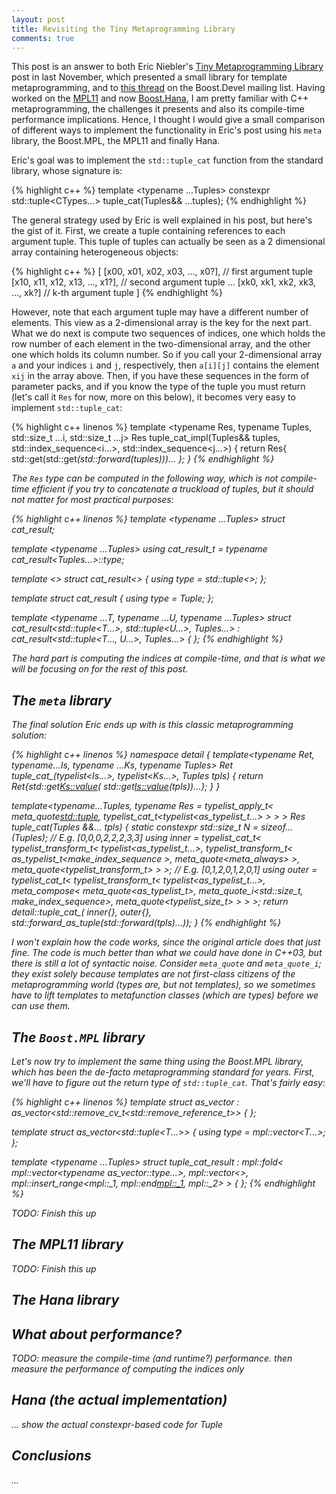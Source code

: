 ```yaml
---
layout: post
title: Revisiting the Tiny Metaprogramming Library
comments: true
---
```


This post is an answer to both Eric Niebler's [Tiny Metaprogramming
Library][1] post in last November, which presented a small library for template
metaprogramming, and to [this thread][2] on the Boost.Devel mailing list. Having
worked on the [MPL11][3] and now [Boost.Hana][4], I am pretty familiar with C++
metaprogramming, the challenges it presents and also its compile-time performance
implications. Hence, I thought I would give a small comparison of different ways
to implement the functionality in Eric's post using his `meta` library, the
Boost.MPL, the MPL11 and finally Hana.

Eric's goal was to implement the `std::tuple_cat` function from the standard
library, whose signature is:

{% highlight c++ %}
template <typename ...Tuples>
constexpr std::tuple<CTypes...> tuple_cat(Tuples&& ...tuples);
{% endhighlight %}

The general strategy used by Eric is well explained in his post, but here's
the gist of it. First, we create a tuple containing references to each argument
tuple. This tuple of tuples can actually be seen as a 2 dimensional array
containing heterogeneous objects:

{% highlight c++ %}
[
    [x00, x01, x02, x03, ..., x0?], // first argument tuple
    [x10, x11, x12, x13, ..., x1?], // second argument tuple
    ...
    [xk0, xk1, xk2, xk3, ..., xk?]  // k-th argument tuple
]
{% endhighlight %}

However, note that each argument tuple may have a different number of elements.
This view as a 2-dimensional array is the key for the next part. What we do next
is compute two sequences of indices, one which holds the row number of each
element in the two-dimensional array, and the other one which holds its column
number. So if you call your 2-dimensional array `a` and your indices `i` and `j`,
respectively, then `a[i][j]` contains the element `xij` in the array above. Then,
if you have these sequences in the form of parameter packs, and if you know the
type of the tuple you must return (let's call it `Res` for now, more on this
below), it becomes very easy to implement `std::tuple_cat`:

{% highlight c++ linenos %}
template <typename Res, typename Tuples, std::size_t ...i,
                                         std::size_t ...j>
Res tuple_cat_impl(Tuples&& tuples, std::index_sequence<i...>,
                                    std::index_sequence<j...>)
{
    return Res{
        std::get<j>(std::get<i>(std::forward<Tuples>(tuples)))...
    };
}
{% endhighlight %}

The `Res` type can be computed in the following way, which is not compile-time
efficient if you try to concatenate a truckload of tuples, but it should not
matter for most practical purposes:

{% highlight c++ linenos %}
template <typename ...Tuples>
struct cat_result;

template <typename ...Tuples>
using cat_result_t = typename cat_result<Tuples...>::type;

template <>
struct cat_result<> {
    using type = std::tuple<>;
};

template <typename Tuple>
struct cat_result<Tuple> {
    using type = Tuple;
};

template <typename ...T, typename ...U, typename ...Tuples>
struct cat_result<std::tuple<T...>, std::tuple<U...>, Tuples...>
    : cat_result<std::tuple<T..., U...>, Tuples...>
{ };
{% endhighlight %}

The hard part is computing the indices at compile-time, and that is what
we will be focusing on for the rest of this post.


## The `meta` library
The final solution Eric ends up with is this classic metaprogramming solution:

{% highlight c++ linenos %}
namespace detail
{
    template<typename Ret, typename...Is, typename ...Ks,
        typename Tuples>
    Ret tuple_cat_(typelist<Is...>, typelist<Ks...>,
        Tuples tpls)
    {
        return Ret{std::get<Ks::value>(
            std::get<Is::value>(tpls))...};
    }
}

template<typename...Tuples,
    typename Res =
        typelist_apply_t<
            meta_quote<std::tuple>,
            typelist_cat_t<typelist<as_typelist_t<Tuples>...> > > >
Res tuple_cat(Tuples &&... tpls)
{
    static constexpr std::size_t N = sizeof...(Tuples);
    // E.g. [0,0,0,2,2,2,3,3]
    using inner =
        typelist_cat_t<
            typelist_transform_t<
                typelist<as_typelist_t<Tuples>...>,
                typelist_transform_t<
                    as_typelist_t<make_index_sequence<N> >,
                    meta_quote<meta_always> >,
                meta_quote<typelist_transform_t> > >;
    // E.g. [0,1,2,0,1,2,0,1]
    using outer =
        typelist_cat_t<
            typelist_transform_t<
                typelist<as_typelist_t<Tuples>...>,
                meta_compose<
                    meta_quote<as_typelist_t>,
                    meta_quote_i<std::size_t, make_index_sequence>,
                    meta_quote<typelist_size_t> > > >;
    return detail::tuple_cat_<Res>(
        inner{},
        outer{},
        std::forward_as_tuple(std::forward<Tuples>(tpls)...));
}
{% endhighlight %}

I won't explain how the code works, since the original article does that just
fine. The code is much better than what we could have done in C++03, but there
is still a lot of syntactic noise. Consider `meta_quote` and `meta_quote_i`;
they exist solely because templates are not first-class citizens of the
metaprogramming world (types are, but not templates), so we sometimes have to
lift templates to metafunction classes (which are types) before we can use them.

## The `Boost.MPL` library
Let's now try to implement the same thing using the Boost.MPL library, which
has been the de-facto metaprogramming standard for years. First, we'll have
to figure out the return type of `std::tuple_cat`. That's fairly easy:

{% highlight c++ linenos %}
template <typename Tuple>
struct as_vector
    : as_vector<std::remove_cv_t<std::remove_reference_t<Tuple>>>
{ };

template <typename Tuple>
struct as_vector<std::tuple<T...>> {
    using type = mpl::vector<T...>;
};

template <typename ...Tuples>
struct tuple_cat_result
    : mpl::fold<
        mpl::vector<typename as_vector<Tuples>::type...>,
        mpl::vector<>,
        mpl::insert_range<mpl::_1, mpl::end<mpl::_1>, mpl::_2>
    >
{ };
{% endhighlight %}

TODO: Finish this up


## The MPL11 library
TODO: Finish this up


## The Hana library





## What about performance?
TODO: measure the compile-time (and runtime?) performance. then measure the
      performance of computing the indices only


## Hana (the actual implementation)
... show the actual constexpr-based code for Tuple


## Conclusions
...



[1]: http://ericniebler.com/2014/11/13/tiny-metaprogramming-library/
[2]: http://thread.gmane.org/gmane.comp.lib.boost.devel/257680
[3]: https://github.com/ldionne/mpl11
[4]: https://github.com/ldionne/hana